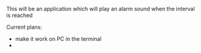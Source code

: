 This will be an application which will play an alarm sound when the interval is reached

Current plans:
- make it work on PC in the terminal
- 
